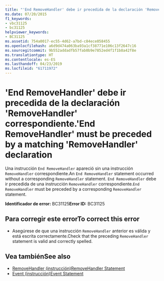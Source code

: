 ```yaml
---
title: "'End RemoveHandler' debe ir precedida de la declaración 'RemoveHandler' correspondiente."
ms.date: 07/20/2015
f1_keywords:
- vbc31125
- bc31125
helpviewer_keywords:
- BC31125
ms.assetid: 754a0017-ec55-4d62-a7bd-c84ece058455
ms.openlocfilehash: a6d9d474a063ba93a1cf38771e106c13f2647c16
ms.sourcegitcommit: 9b552addadfb57fab0b9e7852ed4f1f1b8a42f8e
ms.translationtype: HT
ms.contentlocale: es-ES
ms.lasthandoff: 04/23/2019
ms.locfileid: "61711972"
---
```

# <a name="end-removehandler-must-be-preceded-by-a-matching-removehandler-declaration"></a><span data-ttu-id="4c292-102">'End RemoveHandler' debe ir precedida de la declaración 'RemoveHandler' correspondiente.</span><span class="sxs-lookup"><span data-stu-id="4c292-102">'End RemoveHandler' must be preceded by a matching 'RemoveHandler' declaration</span></span>
<span data-ttu-id="4c292-103">Una instrucción `End RemoveHandler` apareció sin una instrucción `RemoveHandler` correspondiente.</span><span class="sxs-lookup"><span data-stu-id="4c292-103">An `End RemoveHandler` statement occurred without a corresponding `RemoveHandler` statement.</span></span> <span data-ttu-id="4c292-104">`End RemoveHandler` debe ir precedida de una instrucción `RemoveHandler` correspondiente.</span><span class="sxs-lookup"><span data-stu-id="4c292-104">`End RemoveHandler` must be preceded by a corresponding `RemoveHandler` statement.</span></span>  
  
 <span data-ttu-id="4c292-105">**Identificador de error:** BC31125</span><span class="sxs-lookup"><span data-stu-id="4c292-105">**Error ID:** BC31125</span></span>  
  
## <a name="to-correct-this-error"></a><span data-ttu-id="4c292-106">Para corregir este error</span><span class="sxs-lookup"><span data-stu-id="4c292-106">To correct this error</span></span>  
  
- <span data-ttu-id="4c292-107">Asegúrese de que una instrucción `RemoveHandler` anterior es válida y está escrita correctamente.</span><span class="sxs-lookup"><span data-stu-id="4c292-107">Check that the preceding `RemoveHandler` statement is valid and correctly spelled.</span></span>  
  
## <a name="see-also"></a><span data-ttu-id="4c292-108">Vea también</span><span class="sxs-lookup"><span data-stu-id="4c292-108">See also</span></span>

- [<span data-ttu-id="4c292-109">RemoveHandler (instrucción)</span><span class="sxs-lookup"><span data-stu-id="4c292-109">RemoveHandler Statement</span></span>](../../visual-basic/language-reference/statements/removehandler-statement.md)
- [<span data-ttu-id="4c292-110">Event (instrucción)</span><span class="sxs-lookup"><span data-stu-id="4c292-110">Event Statement</span></span>](../../visual-basic/language-reference/statements/event-statement.md)
